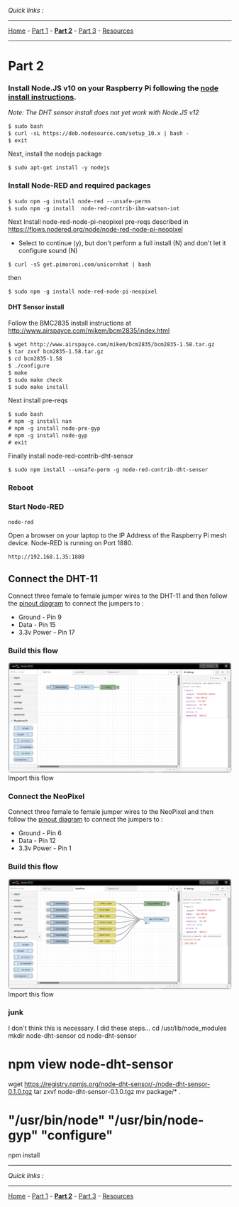 *Quick links :*
***
[Home](/README.md) - [Part 1](/part1/README.md) - [**Part 2**](/part2/README.md) - [Part 3](/part3/README.md) - [Resources](/additionalResources/README.md)
***

# Part 2
### Install Node.JS v10 on your Raspberry Pi following the [node install instructions](https://github.com/nodesource/distributions).
*Note: The DHT sensor install does not yet work with Node.JS v12*
```
$ sudo bash
$ curl -sL https://deb.nodesource.com/setup_10.x | bash -
$ exit
```
Next, install the nodejs package
```
$ sudo apt-get install -y nodejs
```

### Install Node-RED and required packages
```
$ sudo npm -g install node-red --unsafe-perms
$ sudo npm -g install  node-red-contrib-ibm-watson-iot
```
Next Install node-red-node-pi-neopixel pre-reqs
described in https://flows.nodered.org/node/node-red-node-pi-neopixel
* Select to continue (y), but don't perform a full install (N) and don't let it configure sound (N)

```
$ curl -sS get.pimoroni.com/unicornhat | bash
```
then
```
$ sudo npm -g install node-red-node-pi-neopixel
```
#### DHT Sensor install
Follow the BMC2835 install instructions at http://www.airspayce.com/mikem/bcm2835/index.html
```
$ wget http://www.airspayce.com/mikem/bcm2835/bcm2835-1.58.tar.gz
$ tar zxvf bcm2835-1.58.tar.gz
$ cd bcm2835-1.58
$ ./configure
$ make
$ sudo make check
$ sudo make install
```
Next install pre-reqs
```
$ sudo bash
# npm -g install nan
# npm -g install node-pre-gyp
# npm -g install node-gyp
# exit
```
Finally install node-red-contrib-dht-sensor
```
$ sudo npm install --unsafe-perm -g node-red-contrib-dht-sensor
```
### Reboot

### Start Node-RED
```
node-red
```
Open a browser on your laptop to the IP Address of the Raspberry Pi mesh device. Node-RED is running on Port 1880.
```
http://192.168.1.35:1880
```

## Connect the DHT-11
Connect three female to female jumper wires to the DHT-11 and then follow the [pinout diagram](https://pinout.xyz/#) to connect the jumpers to :
* Ground - Pin 9
* Data - Pin 15
* 3.3v Power - Pin 17

### Build this flow
![Node-RED DHT11 Flow](/images/Node-RED-DHT11-flow.png)
Import this flow

### Connect the NeoPixel
Connect three female to female jumper wires to the NeoPixel and then follow the [pinout diagram](https://pinout.xyz/#) to connect the jumpers to :
* Ground - Pin 6
* Data - Pin 12
* 3.3v Power - Pin 1

### Build this flow
![Node-RED NeoPixel Flow](/images/Node-RED-NeoPixel-flow.png)
Import this flow

### junk
I don't think this is necessary. I did these steps...
cd /usr/lib/node_modules
mkdir node-dht-sensor
cd node-dht-sensor
#  npm view  node-dht-sensor
wget https://registry.npmjs.org/node-dht-sensor/-/node-dht-sensor-0.1.0.tgz
tar zxvf node-dht-sensor-0.1.0.tgz
mv package/* .

# "/usr/bin/node" "/usr/bin/node-gyp" "configure"
npm install
***
*Quick links :*
***
[Home](/README.md) - [Part 1](/part1/README.md) - [**Part 2**](/part2/README.md) - [Part 3](/part3/README.md) - [Resources](/additionalResources/README.md)
